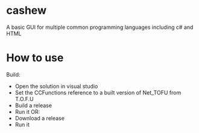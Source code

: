 # cashew
A basic GUI for multiple common programming languages including c# and HTML



# How to use
Build:
- Open the solution in visual studio
- Set the CCFunctions reference to a built version of Net_TOFU from T.O.F.U
- Build a release
- Run it
OR:
- Download a release
- Run it
